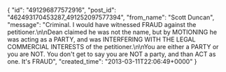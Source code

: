 {
   "id": "491296877572916",
   "post_id": "462493170453287_491252097577394",
   "from_name": "Scott Duncan",
   "message": "Criminal. I would have witnessed FRAUD against the petitioner.\n\nDean claimed he was not the name, but by MOTIONING he was acting as a PARTY, and was INTERFERING WITH THE LEGAL COMMERCIAL INTERESTS of the petitioner.\n\nYou are either a PARTY or you are NOT. You don't get to say you are NOT a party, and than ACT as one. It's FRAUD",
   "created_time": "2013-03-11T22:06:49+0000"
 }
